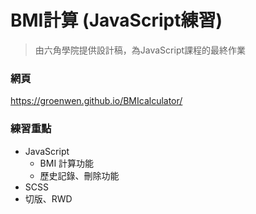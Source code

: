 # BMI計算 (JavaScript練習)
>由六角學院提供設計稿，為JavaScript課程的最終作業

### 網頁
https://groenwen.github.io/BMIcalculator/

### 練習重點
* JavaScript  
  * BMI 計算功能  
  * 歷史記錄、刪除功能  
* SCSS
* 切版、RWD

